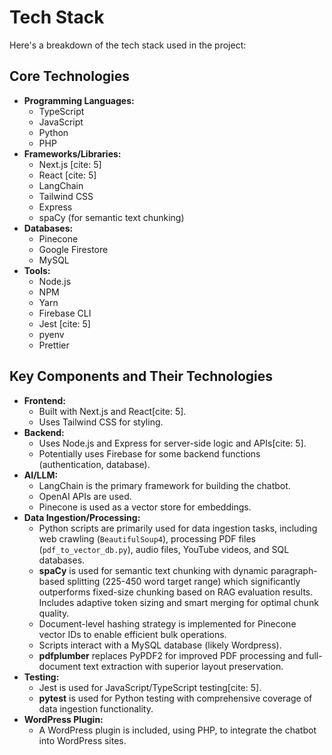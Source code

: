 # Tech Stack

Here's a breakdown of the tech stack used in the project:

## Core Technologies

- **Programming Languages:**
  - TypeScript
  - JavaScript
  - Python
  - PHP
- **Frameworks/Libraries:**
  - Next.js [cite: 5]
  - React [cite: 5]
  - LangChain
  - Tailwind CSS
  - Express
  - spaCy (for semantic text chunking)
- **Databases:**
  - Pinecone
  - Google Firestore
  - MySQL
- **Tools:**
  - Node.js
  - NPM
  - Yarn
  - Firebase CLI
  - Jest [cite: 5]
  - pyenv
  - Prettier

## Key Components and Their Technologies

- **Frontend:**
  - Built with Next.js and React[cite: 5].
  - Uses Tailwind CSS for styling.
- **Backend:**
  - Uses Node.js and Express for server-side logic and APIs[cite: 5].
  - Potentially uses Firebase for some backend functions (authentication, database).
- **AI/LLM:**
  - LangChain is the primary framework for building the chatbot.
  - OpenAI APIs are used.
  - Pinecone is used as a vector store for embeddings.
- **Data Ingestion/Processing:**
  - Python scripts are primarily used for data ingestion tasks, including web crawling (`BeautifulSoup4`), processing
    PDF files (`pdf_to_vector_db.py`), audio files, YouTube videos, and SQL databases.
  - **spaCy** is used for semantic text chunking with dynamic paragraph-based splitting (225-450 word target range)
    which significantly outperforms fixed-size chunking based on RAG evaluation results. Includes adaptive token sizing
    and smart merging for optimal chunk quality.
  - Document-level hashing strategy is implemented for Pinecone vector IDs to enable efficient bulk operations.
  - Scripts interact with a MySQL database (likely Wordpress).
  - **pdfplumber** replaces PyPDF2 for improved PDF processing and full-document text extraction with superior layout
    preservation.
- **Testing:**
  - Jest is used for JavaScript/TypeScript testing[cite: 5].
  - **pytest** is used for Python testing with comprehensive coverage of data ingestion functionality.
- **WordPress Plugin:**
  - A WordPress plugin is included, using PHP, to integrate the chatbot into WordPress sites.
